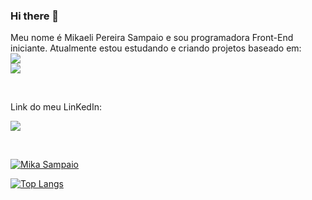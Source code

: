 ### Hi there 👋

Meu nome é Mikaeli Pereira Sampaio e sou programadora Front-End iniciante. Atualmente estou estudando e criando projetos baseado em: 
<br>
<img src="https://img.shields.io/badge/HTML5-E34F26?style=for-the-badge&logo=html5&logoColor=white">
<br>
<img src="https://img.shields.io/badge/CSS3-1572B6?style=for-the-badge&logo=css3&logoColor=white">

<br>

Link do meu LinKedIn:
 
<a href="www.linkedin.com/in/mikaeli-pereira"> <img src="https://img.shields.io/badge/LinkedIn-0077B5?style=for-the-badge&logo=linkedin&logoColor=white"> </a>

<br>

[![Mika Sampaio](https://github-readme-stats.vercel.app/api?username=mikasampaio)](https://github.com/anuraghazra/github-readme-stats)

[![Top Langs](https://github-readme-stats.vercel.app/api/top-langs/?username=mikasampaio)](https://github.com/anuraghazra/github-readme-stats)

